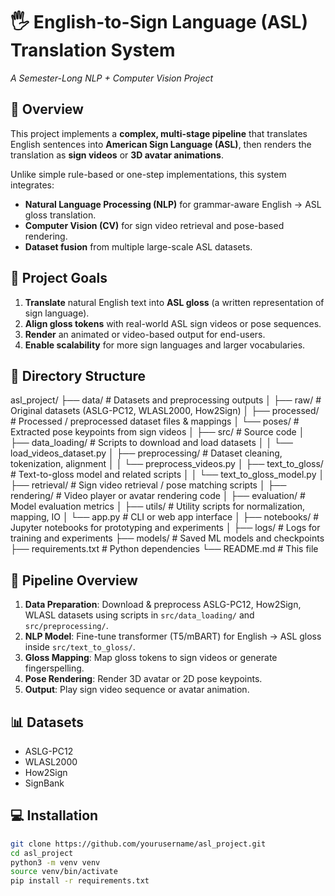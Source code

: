 # 🖐️ English-to-Sign Language (ASL) Translation System  
*A Semester-Long NLP + Computer Vision Project*

## 📜 Overview  
This project implements a **complex, multi-stage pipeline** that translates English sentences into **American Sign Language (ASL)**, then renders the translation as **sign videos** or **3D avatar animations**.

Unlike simple rule-based or one-step implementations, this system integrates:  
- **Natural Language Processing (NLP)** for grammar-aware English → ASL gloss translation.  
- **Computer Vision (CV)** for sign video retrieval and pose-based rendering.  
- **Dataset fusion** from multiple large-scale ASL datasets.

## 🎯 Project Goals  
1. **Translate** natural English text into **ASL gloss** (a written representation of sign language).  
2. **Align gloss tokens** with real-world ASL sign videos or pose sequences.  
3. **Render** an animated or video-based output for end-users.  
4. **Enable scalability** for more sign languages and larger vocabularies.

## 📂 Directory Structure  
asl_project/
├── data/ # Datasets and preprocessing outputs
│ ├── raw/ # Original datasets (ASLG-PC12, WLASL2000, How2Sign)
│ ├── processed/ # Processed / preprocessed dataset files & mappings
│ └── poses/ # Extracted pose keypoints from sign videos
│
├── src/ # Source code
│ ├── data_loading/ # Scripts to download and load datasets
│ │ └── load_videos_dataset.py
│ ├── preprocessing/ # Dataset cleaning, tokenization, alignment
│ │ └── preprocess_videos.py
│ ├── text_to_gloss/ # Text-to-gloss model and related scripts
│ │ └── text_to_gloss_model.py
│ ├── retrieval/ # Sign video retrieval / pose matching scripts
│ ├── rendering/ # Video player or avatar rendering code
│ ├── evaluation/ # Model evaluation metrics
│ ├── utils/ # Utility scripts for normalization, mapping, IO
│ └── app.py # CLI or web app interface
│
├── notebooks/ # Jupyter notebooks for prototyping and experiments
│
├── logs/ # Logs for training and experiments
├── models/ # Saved ML models and checkpoints
├── requirements.txt # Python dependencies
└── README.md # This file

## 🔄 Pipeline Overview  
1. **Data Preparation**: Download & preprocess ASLG-PC12, How2Sign, WLASL datasets using scripts in `src/data_loading/` and `src/preprocessing/`.  
2. **NLP Model**: Fine-tune transformer (T5/mBART) for English → ASL gloss inside `src/text_to_gloss/`.  
3. **Gloss Mapping**: Map gloss tokens to sign videos or generate fingerspelling.  
4. **Pose Rendering**: Render 3D avatar or 2D pose keypoints.  
5. **Output**: Play sign video sequence or avatar animation.

## 📊 Datasets  
- ASLG-PC12  
- WLASL2000  
- How2Sign  
- SignBank

## 💻 Installation  
```bash
git clone https://github.com/yourusername/asl_project.git
cd asl_project
python3 -m venv venv
source venv/bin/activate
pip install -r requirements.txt
